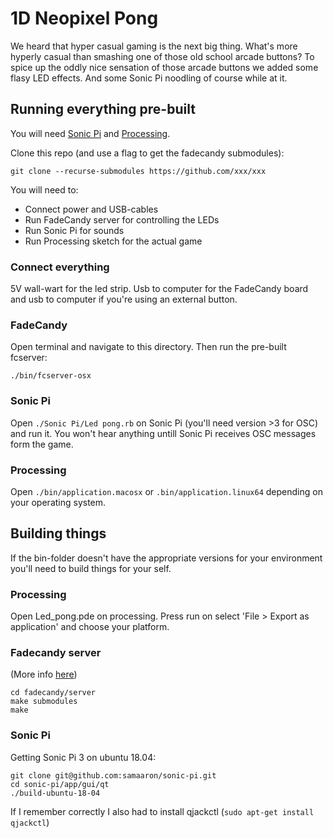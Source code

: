 # 1D Neopixel Pong

We heard that hyper casual gaming is the next big thing. What's more hyperly casual than smashing one of those old school arcade buttons? To spice up the oddly nice sensation of those arcade buttons we added some flasy LED effects. And some Sonic Pi noodling of course while at it. 



## Running everything pre-built

You will need [Sonic Pi](https://sonic-pi.net/) and [Processing](http://processing.org/).

Clone this repo (and use a flag to get the fadecandy submodules):

```
git clone --recurse-submodules https://github.com/xxx/xxx
```

You will need to:

- Connect power and USB-cables
- Run FadeCandy server for controlling the LEDs
- Run Sonic Pi for sounds
- Run Processing sketch for the actual game

### Connect everything

5V wall-wart for the led strip. Usb to computer for the FadeCandy board and usb to computer if you're using an external button.

### FadeCandy

Open terminal and navigate to this directory. Then run the pre-built fcserver:

```
./bin/fcserver-osx
```

### Sonic Pi

Open `./Sonic Pi/Led pong.rb` on Sonic Pi (you'll need version >3 for OSC) and run it. You won't hear anything untill Sonic Pi receives OSC messages form the game.

### Processing

Open `./bin/application.macosx` or `.bin/application.linux64` depending on your operating system.

## Building things

If the bin-folder doesn't have the appropriate versions for your environment you'll need to build things for your self.

### Processing

Open Led_pong.pde on processing. Press run on select 'File > Export as application' and choose your platform.

### Fadecandy server

(More info [here](https://github.com/scanlime/fadecandy/tree/master/server))

```
cd fadecandy/server
make submodules
make
```

### Sonic Pi

Getting Sonic Pi 3 on ubuntu 18.04:

```
git clone git@github.com:samaaron/sonic-pi.git
cd sonic-pi/app/gui/qt
./build-ubuntu-18-04
```

If I remember correctly I also had to install qjackctl (`sudo apt-get install qjackctl`)